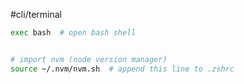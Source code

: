 #cli/terminal

```bash
exec bash  # open bash shell


# import nvm (node version manager)
source ~/.nvm/nvm.sh  # append this line to .zshrc
```
